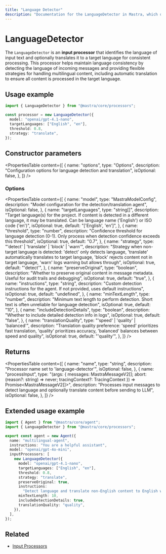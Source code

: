 ```yaml
---
title: "Language Detector"
description: "Documentation for the LanguageDetector in Mastra, which detects language and can translate content in AI responses."
---
```


# LanguageDetector

The `LanguageDetector` is an **input processor** that identifies the language of input text and optionally translates it to a target language for consistent processing. This processor helps maintain language consistency by detecting the language of incoming messages and providing flexible strategies for handling multilingual content, including automatic translation to ensure all content is processed in the target language.

## Usage example

```typescript copy
import { LanguageDetector } from "@mastra/core/processors";

const processor = new LanguageDetector({
  model: "openai/gpt-4.1-nano",
  targetLanguages: ["English", "en"],
  threshold: 0.8,
  strategy: "translate",
});
```

## Constructor parameters

<PropertiesTable
content={[
{
name: "options",
type: "Options",
description: "Configuration options for language detection and translation",
isOptional: false,
},
]}
/>

### Options

<PropertiesTable
content={[
{
name: "model",
type: "MastraModelConfig",
description: "Model configuration for the detection/translation agent",
isOptional: false,
},
{
name: "targetLanguages",
type: "string[]",
description: "Target language(s) for the project. If content is detected in a different language, it may be translated. Can be language name ('English') or ISO code ('en')",
isOptional: true,
default: "['English', 'en']",
},
{
name: "threshold",
type: "number",
description: "Confidence threshold for language detection (0-1). Only process when detection confidence exceeds this threshold",
isOptional: true,
default: "0.7",
},
{
name: "strategy",
type: "'detect' | 'translate' | 'block' | 'warn'",
description: "Strategy when non-target language is detected: 'detect' only detects language, 'translate' automatically translates to target language, 'block' rejects content not in target language, 'warn' logs warning but allows through",
isOptional: true,
default: "'detect'",
},
{
name: "preserveOriginal",
type: "boolean",
description: "Whether to preserve original content in message metadata. Useful for audit trails and debugging",
isOptional: true,
default: "true",
},
{
name: "instructions",
type: "string",
description: "Custom detection instructions for the agent. If not provided, uses default instructions",
isOptional: true,
default: "undefined",
},
{
name: "minTextLength",
type: "number",
description: "Minimum text length to perform detection. Short text is often unreliable for language detection",
isOptional: true,
default: "10",
},
{
name: "includeDetectionDetails",
type: "boolean",
description: "Whether to include detailed detection info in logs",
isOptional: true,
default: "false",
},
{
name: "translationQuality",
type: "'speed' | 'quality' | 'balanced'",
description: "Translation quality preference: 'speed' prioritizes fast translation, 'quality' prioritizes accuracy, 'balanced' balances between speed and quality",
isOptional: true,
default: "'quality'",
},
]}
/>

## Returns

<PropertiesTable
content={[
{
name: "name",
type: "string",
description: "Processor name set to 'language-detector'",
isOptional: false,
},
{
name: "processInput",
type: "(args: { messages: MastraMessageV2[]; abort: (reason?: string) => never; tracingContext?: TracingContext }) => Promise<MastraMessageV2[]>",
description: "Processes input messages to detect language and optionally translate content before sending to LLM",
isOptional: false,
},
]}
/>

## Extended usage example

```typescript filename="src/mastra/agents/multilingual-agent.ts" showLineNumbers copy
import { Agent } from "@mastra/core/agent";
import { LanguageDetector } from "@mastra/core/processors";

export const agent = new Agent({
  name: "multilingual-agent",
  instructions: "You are a helpful assistant",
  model: "openai/gpt-4o-mini",
  inputProcessors: [
    new LanguageDetector({
      model: "openai/gpt-4.1-nano",
      targetLanguages: ["English", "en"],
      threshold: 0.8,
      strategy: "translate",
      preserveOriginal: true,
      instructions:
        "Detect language and translate non-English content to English while preserving original intent",
      minTextLength: 10,
      includeDetectionDetails: true,
      translationQuality: "quality",
    }),
  ],
});
```

## Related

- [Input Processors](/docs/agents/guardrails)
